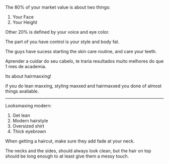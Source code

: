 The 80% of your market value is about two things:
1. Your Face 
2. Your Height

Other 20% is defined by your voice and eye color. 

The part of you have control is your style and body fat. 

The guys have sucess starting the skin care routine, and care your teeth. 

Aprender a cuidar do seu cabelo, te traria resultados muito melhores do que 1 mes de academia. 

Its about hairmaxxing!

if you do lean maxxing, styling maxxed and hairmaxxed you done of almost things avaliable. 

-----

Looksmaxing modern: 

1. Get lean
2. Modern hairstyle
3. Oversized shirt
4. Thick eyebrown

When getting a haircut, make sure they add fade at your neck.

The necks and the sides, should always look clean, but the hair on top should be long enough  to at least give them a messy touch.